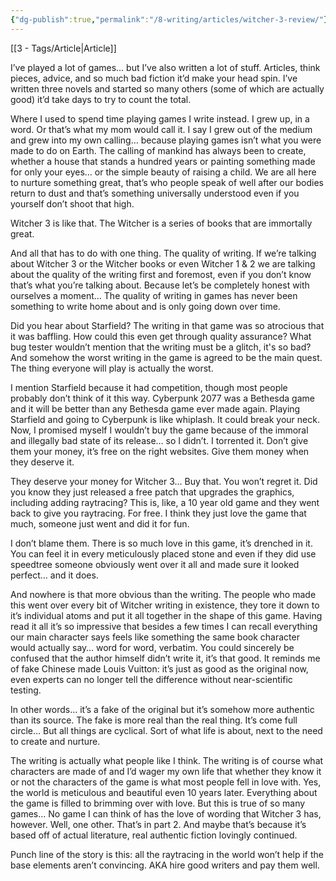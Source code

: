 ```yaml
---
{"dg-publish":true,"permalink":"/8-writing/articles/witcher-3-review/"}
---
```


[[3 - Tags/Article\|Article]]

I’ve played a lot of games… but I’ve also written a lot of stuff. Articles, think pieces, advice, and so much bad fiction it’d make your head spin. I’ve written three novels and started so many others (some of which are actually good) it’d take days to try to count the total. 

Where I used to spend time playing games I write instead. I grew up, in a word. Or that’s what my mom would call it. I say I grew out of the medium and grew into my own calling… because playing games isn’t what you were made to do on Earth. The calling of mankind has always been to create, whether a house that stands a hundred years or painting something made for only your eyes… or the simple beauty of raising a child. We are all here to nurture something great, that’s who people speak of well after our bodies return to dust and that’s something universally understood even if you yourself don’t shoot that high.

Witcher 3 is like that. The Witcher is a series of books that are immortally great. 

And all that has to do with one thing. The quality of writing. If we’re talking about Witcher 3 or the Witcher books or even Witcher 1 & 2 we are talking about the quality of the writing first and foremost, even if you don’t know that’s what you’re talking about. Because let’s be completely honest with ourselves a moment… The quality of writing in games has never been something to write home about and is only going down over time.

Did you hear about Starfield? The writing in that game was so atrocious that it was baffling. How could this even get through quality assurance? What bug tester wouldn’t mention that the writing must be a glitch, it's so bad? And somehow the worst writing in the game is agreed to be the main quest. The thing everyone will play is actually the worst. 

I mention Starfield because it had competition, though most people probably don’t think of it this way. Cyberpunk 2077 was a Bethesda game and it will be better than any Bethesda game ever made again. Playing Starfield and going to Cyberpunk is like whiplash. It could break your neck. Now, I promised myself I wouldn’t buy the game because of the immoral and illegally bad state of its release… so I didn’t. I torrented it. Don’t give them your money, it’s free on the right websites. Give them money when they deserve it.

They deserve your money for Witcher 3… Buy that. You won’t regret it. Did you know they just released a free patch that upgrades the graphics, including adding raytracing? This is, like, a 10 year old game and they went back to give you raytracing. For free. I think they just love the game that much, someone just went and did it for fun.

I don’t blame them. There is so much love in this game, it’s drenched in it. You can feel it in every meticulously placed stone and even if they did use speedtree someone obviously went over it all and made sure it looked perfect… and it does.

And nowhere is that more obvious than the writing. The people who made this went over every bit of Witcher writing in existence, they tore it down to it’s individual atoms and put it all together in the shape of this game. Having read it all it’s so impressive that besides a few times I can recall everything our main character says feels like something the same book character would actually say… word for word, verbatim. You could sincerely be confused that the author himself didn’t write it, it’s that good. It reminds me of fake Chinese made Louis Vuitton: it’s just as good as the original now, even experts can no longer tell the difference without near-scientific testing. 

In other words… it’s a fake of the original but it’s somehow more authentic than its source. The fake is more real than the real thing. It’s come full circle… But all things are cyclical. Sort of what life is about, next to the need to create and nurture. 

The writing is actually what people like I think. The writing is of course what characters are made of and I’d wager my own life that whether they know it or not the characters of the game is what most people fell in love with. Yes, the world is meticulous and beautiful even 10 years later. Everything about the game is filled to brimming over with love. But this is true of so many games… No game I can think of has the love of wording that Witcher 3 has, however. Well, one other. That’s in part 2. And maybe that’s because it’s based off of actual literature, real authentic fiction lovingly continued.

Punch line of the story is this: all the raytracing in the world won’t help if the base elements aren’t convincing. AKA hire good writers and pay them well.